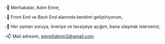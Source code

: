 -👋 Merhabalar, Adım Emre, 

-🌱 Front End ve Back End alanında kendimi geliştiriyorum,

-👀 Her zaman soruya, öneriye ve tavsiyeye açığım, bana ulaşmak isterseniz;

-📫 Mail adresim, emre0demir2@gmail.com

<!---
emrdemir/emrdemir is a ✨ special ✨ repository because its `README.md` (this file) appears on your GitHub profile.
You can click the Preview link to take a look at your changes.
--->
